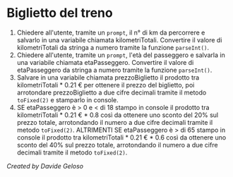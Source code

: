 # Biglietto del treno

1. Chiedere all'utente, tramite un `prompt`, il n° di km da percorrere e salvarlo in una variabile chiamata kilometriTotali. Convertire il valore di kilometriTotali da stringa a numero tramite la funzione `parseInt()`.
2. Chiedere all'utente, tramite un `prompt`, l'età del passeggero e salvarla in una variabile chiamata etaPasseggero. Convertire il valore di etaPasseggero da stringa a numero tramite la funzione `parseInt()`.
3. Salvare in una variabile chiamata prezzoBiglietto il prodotto tra kilometriTotali \* 0.21 € per ottenere il prezzo del biglietto, poi arrotondare prezzoBiglietto a due cifre decimali tramite il metodo `toFixed(2)` e stamparlo in console.
4. SE etaPasseggero è > 0 e < di 18 stampo in console il prodotto tra kilometriTotali \* 0.21 € \* 0.8 così da ottenere uno sconto del 20% sul prezzo totale, arrotondando il numero a due cifre decimali tramite il metodo `toFixed(2)`. ALTRIMENTI SE etaPasseggero è > di 65 stampo in console il prodotto tra kilometriTotali \* 0.21 € \* 0.6 così da ottenere uno sconto del 40% sul prezzo totale, arrotondando il numero a due cifre decimali tramite il metodo `toFixed(2)`.

_Created by Davide Geloso_
